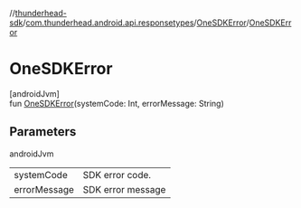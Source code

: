 //[thunderhead-sdk](../../../index.md)/[com.thunderhead.android.api.responsetypes](../index.md)/[OneSDKError](index.md)/[OneSDKError](-one-s-d-k-error.md)

# OneSDKError

[androidJvm]\
fun [OneSDKError](-one-s-d-k-error.md)(systemCode: Int, errorMessage: String)

## Parameters

androidJvm

| | |
|---|---|
| systemCode | SDK error code. |
| errorMessage | SDK error message |

